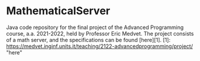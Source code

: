 # MathematicalServer 
Java code repository for the final project of the Advanced Programming course, a.a. 2021-2022, held by Professor Eric Medvet. The project consists of a math server, and the specifications can be found [here][1].
[1]: https://medvet.inginf.units.it/teaching/2122-advancedprogramming/project/ "here"
